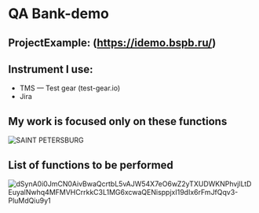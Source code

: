 # QA Bank-demo
## ProjectExample: (https://idemo.bspb.ru/)
## Instrument I use:
* TMS — Test gear (test-gear.io)
* Jira 

## My work is focused only on these functions
![SAINT PETERSBURG](https://github.com/Stepa-Nos/Manual_Testing-bank-demo/assets/83469457/eccf3392-c00d-452f-90b2-e51c298588d3)

## List of functions to be performed
![dSynA0i0JmCN0AivBwaQcrtbL5vAJW54X7eO6wZ2yTXUDWKNPhvjlLtDEuyalNwhq4MFMVHCrrkkC3L1MG6xcwaQENisppjxI19dIx6rFmJfQqv3-PluMdQiu9y1](https://github.com/Stepa-Nos/Manual_Testing-bank-demo/assets/83469457/486ab930-95f3-451d-9320-dc3f6b6a3a14)

